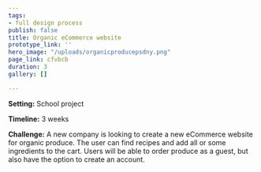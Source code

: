 ```yaml
---
tags:
- full design process
publish: false
title: Organic eCommerce website
prototype_link: ''
hero_image: "/uploads/organicproducepsdny.png"
page_link: cfvbcb
duration: 3
gallery: []

---
```

**Setting:** School project

**Timeline:** 3 weeks

**Challenge:** A new company is looking to create a new eCommerce website for organic produce. The user can find recipes and add all or some ingredients to the cart. Users will be able to order produce as a guest, but also have the option to create an account.